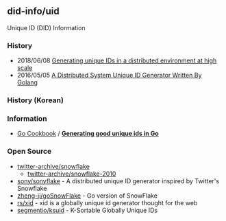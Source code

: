 ## did-info/uid
Unique ID (DID) Information

### History
- 2018/06/08 [Generating unique IDs in a distributed environment at high scale](https://www.callicoder.com/distributed-unique-id-sequence-number-generator/)
- 2016/05/05 [A Distributed System Unique ID Generator Written By Golang](https://medium.com/@zhengji91/a-distributed-system-unique-id-generator-written-by-golang-60ecfdbe6118)


### History (Korean)


### Information
- [Go Cookbook](https://blog.kowalczyk.info/book/go-cookbook.html) / [**Generating good unique ids in Go**](https://blog.kowalczyk.info/article/JyRZ/generating-good-unique-ids-in-go.html)


### Open Source
- [twitter-archive/snowflake](https://github.com/twitter-archive/snowflake)
    - [twitter-archive/snowflake-2010](https://github.com/twitter-archive/snowflake/tree/snowflake-2010)
- [sony/sonyflake](https://github.com/sony/sonyflake) - A distributed unique ID generator inspired by Twitter's Snowflake
- [zheng-ji/goSnowFlake](https://github.com/zheng-ji/goSnowFlake) - Go version of SnowFlake
- [rs/xid](https://github.com/rs/xid) - xid is a globally unique id generator thought for the web
- [segmentio/ksuid](https://github.com/segmentio/ksuid) - K-Sortable Globally Unique IDs


